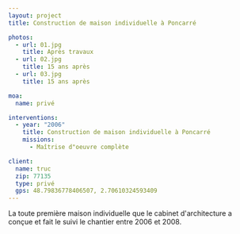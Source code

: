 ```yaml
---
layout: project
title: Construction de maison individuelle à Poncarré

photos:
  - url: 01.jpg
    title: Après travaux
  - url: 02.jpg
    title: 15 ans après
  - url: 03.jpg
    title: 15 ans après

moa:
  name: privé

interventions:
  - year: "2006"
    title: Construction de maison individuelle à Poncarré
    missions:
      - Maîtrise d"oeuvre complète

client:
  name: truc
  zip: 77135
  type: privé
  gps: 48.79836778406507, 2.70610324593409
---
```


La toute première maison individuelle que le cabinet d'architecture a conçue et
fait le suivi le chantier entre 2006 et 2008.
